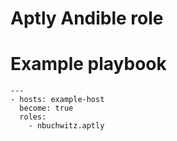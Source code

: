 # Aptly Andible role

# Example playbook

```
---
- hosts: example-host
  become: true
  roles:
    - nbuchwitz.aptly

```
